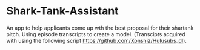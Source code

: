 # Shark-Tank-Assistant
An app to help applicants come up wth the best proposal for their shartank pitch. Using episode transcripts to create a model. (Transcipts acquired with using the following script https://github.com/Xonshiz/Hulusubs_dl).